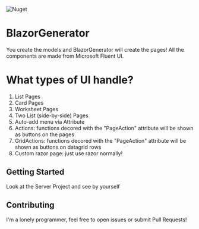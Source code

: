 ![Nuget](https://img.shields.io/nuget/v/BlazorGenerator)

# BlazorGenerator
You create the models and BlazorGenerator will create the pages!
All the components are made from Microsoft Fluent UI. 


# What types of UI handle?
 1. List Pages
 2. Card Pages
 3. Worksheet Pages
 4. Two List (side-by-side) Pages
 5. Auto-add menu via Attribute
 6. Actions: functions decored with the "PageAction" attribute will be shown as buttons on the pages
 7. GridActions: functions decored with the "PageAction" attribute will be shown as buttons on datagrid rows
 8. Custom razor page: just use razor normally!

## Getting Started
Look at the Server Project and see by yourself

## Contributing
I'm a lonely programmer, feel free to open issues or submit Pull Requests!

